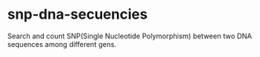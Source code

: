 # snp-dna-secuencies
 Search and count SNP(Single Nucleotide Polymorphism) between two DNA sequences among different gens.
